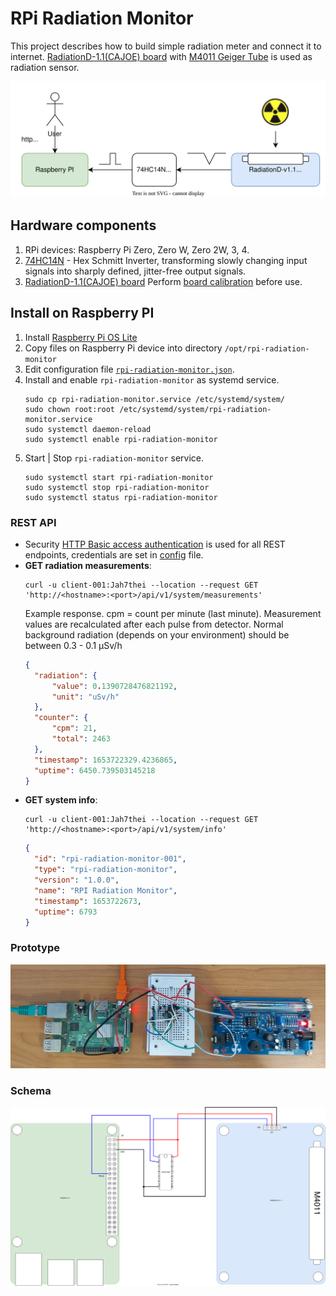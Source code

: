 # RPi Radiation Monitor
This project describes how to build simple radiation meter and connect it to internet.
[RadiationD-1.1(CAJOE) board](https://github.com/SensorsIot/Geiger-Counter-RadiationD-v1.1-CAJOE-)
with [M4011 Geiger Tube](https://github.com/SensorsIot/Geiger-Counter-RadiationD-v1.1-CAJOE-/blob/master/M4011%20Geiger%20Tube%20Specification.pdf)
is used as radiation sensor.

![block-schema](docs/rpi-radiation-monitor-block.drawio.svg)

## Hardware components
1. RPi devices: Raspberry Pi Zero, Zero W, Zero 2W, 3, 4.
2. [74HC14N](https://datasheet.octopart.com/74HC14N-Philips-datasheet-7274161.pdf) - Hex Schmitt Inverter, transforming slowly changing input signals into sharply
   defined, jitter-free output signals.
3. [RadiationD-1.1(CAJOE) board](https://github.com/SensorsIot/Geiger-Counter-RadiationD-v1.1-CAJOE-)
   Perform [board calibration](https://github.com/SensorsIot/Geiger-Counter-RadiationD-v1.1-CAJOE-/blob/master/En_Calibration_GMv1.1.pdf) before use. 

## Install on Raspberry PI
1. Install [Raspberry Pi OS Lite](https://downloads.raspberrypi.org/raspios_lite_armhf/images/raspios_lite_armhf-2022-04-07/2022-04-04-raspios-bullseye-armhf-lite.img.xz)
2. Copy files on Raspberry Pi device into directory ``/opt/rpi-radiation-monitor``
5. Edit configuration file [``rpi-radiation-monitor.json``](rpi-radiation-monitor.json).
6. Install and enable ``rpi-radiation-monitor`` as systemd service.
   ```
   sudo cp rpi-radiation-monitor.service /etc/systemd/system/
   sudo chown root:root /etc/systemd/system/rpi-radiation-monitor.service
   sudo systemctl daemon-reload
   sudo systemctl enable rpi-radiation-monitor
   ```
7. Start | Stop ``rpi-radiation-monitor`` service.
   ```
   sudo systemctl start rpi-radiation-monitor
   sudo systemctl stop rpi-radiation-monitor
   sudo systemctl status rpi-radiation-monitor
   ```

### REST API
* Security [HTTP Basic access authentication](https://en.wikipedia.org/wiki/Basic_access_authentication) 
  is used for all REST endpoints, credentials are set in [config](rpi-radiation-monitor.json) file. 
* __GET radiation measurements__:
  ```shell
  curl -u client-001:Jah7thei --location --request GET 'http://<hostname>:<port>/api/v1/system/measurements'
  ``` 
  Example response. cpm = count per minute (last minute). Measurement values are recalculated after each pulse from detector.
  Normal background radiation (depends on your environment) should be between 0.3 - 0.1 &mu;Sv/h
  ```json
  {
    "radiation": {
        "value": 0.1390728476821192,
        "unit": "uSv/h"
    },
    "counter": {
        "cpm": 21,
        "total": 2463
    },
    "timestamp": 1653722329.4236865,
    "uptime": 6450.739503145218
  }
  ```
* __GET system info__:
  ```shell
  curl -u client-001:Jah7thei --location --request GET 'http://<hostname>:<port>/api/v1/system/info'
  ```
  ```json
  {
    "id": "rpi-radiation-monitor-001",
    "type": "rpi-radiation-monitor",
    "version": "1.0.0",
    "name": "RPI Radiation Monitor",
    "timestamp": 1653722673,
    "uptime": 6793
  }
  ```

### Prototype
![prototype](docs/rpi-radiation-monitor.jpg)

### Schema
![schema](docs/rpi-radiation-monitor.drawio.svg)
